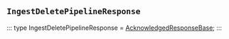 ## `IngestDeletePipelineResponse`
:::
type IngestDeletePipelineResponse = [AcknowledgedResponseBase](./AcknowledgedResponseBase.md);
:::
